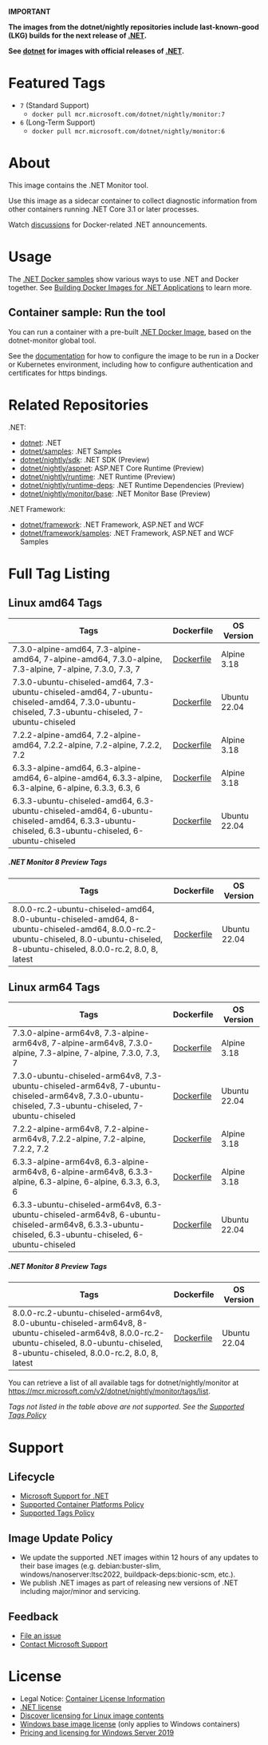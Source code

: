 **IMPORTANT**

**The images from the dotnet/nightly repositories include last-known-good (LKG) builds for the next release of [.NET](https://github.com/dotnet/core).**

**See [dotnet](https://hub.docker.com/_/microsoft-dotnet-monitor/) for images with official releases of [.NET](https://github.com/dotnet/core).**

# Featured Tags

* `7` (Standard Support)
  * `docker pull mcr.microsoft.com/dotnet/nightly/monitor:7`
* `6` (Long-Term Support)
  * `docker pull mcr.microsoft.com/dotnet/nightly/monitor:6`

# About

This image contains the .NET Monitor tool.

Use this image as a sidecar container to collect diagnostic information from other containers running .NET Core 3.1 or later processes.

Watch [discussions](https://github.com/dotnet/dotnet-docker/discussions/categories/announcements) for Docker-related .NET announcements.

# Usage

The [.NET Docker samples](https://github.com/dotnet/dotnet-docker/blob/main/samples/README.md) show various ways to use .NET and Docker together. See [Building Docker Images for .NET Applications](https://docs.microsoft.com/dotnet/core/docker/building-net-docker-images) to learn more.

## Container sample: Run the tool

You can run a container with a pre-built [.NET Docker Image](https://hub.docker.com/_/microsoft-dotnet-monitor/), based on the dotnet-monitor global tool.

See the [documentation](https://go.microsoft.com/fwlink/?linkid=2158052) for how to configure the image to be run in a Docker or Kubernetes environment, including how to configure authentication and certificates for https bindings.

# Related Repositories

.NET:

* [dotnet](https://hub.docker.com/_/microsoft-dotnet/): .NET
* [dotnet/samples](https://hub.docker.com/_/microsoft-dotnet-samples/): .NET Samples
* [dotnet/nightly/sdk](https://hub.docker.com/_/microsoft-dotnet-nightly-sdk/): .NET SDK (Preview)
* [dotnet/nightly/aspnet](https://hub.docker.com/_/microsoft-dotnet-nightly-aspnet/): ASP.NET Core Runtime (Preview)
* [dotnet/nightly/runtime](https://hub.docker.com/_/microsoft-dotnet-nightly-runtime/): .NET Runtime (Preview)
* [dotnet/nightly/runtime-deps](https://hub.docker.com/_/microsoft-dotnet-nightly-runtime-deps/): .NET Runtime Dependencies (Preview)
* [dotnet/nightly/monitor/base](https://hub.docker.com/_/microsoft-dotnet-nightly-monitor-base/): .NET Monitor Base (Preview)

.NET Framework:

* [dotnet/framework](https://hub.docker.com/_/microsoft-dotnet-framework/): .NET Framework, ASP.NET and WCF
* [dotnet/framework/samples](https://hub.docker.com/_/microsoft-dotnet-framework-samples/): .NET Framework, ASP.NET and WCF Samples

# Full Tag Listing

## Linux amd64 Tags
Tags | Dockerfile | OS Version
-----------| -------------| -------------
7.3.0-alpine-amd64, 7.3-alpine-amd64, 7-alpine-amd64, 7.3.0-alpine, 7.3-alpine, 7-alpine, 7.3.0, 7.3, 7 | [Dockerfile](https://github.com/dotnet/dotnet-docker/blob/nightly/src/monitor/7.3/alpine/amd64/Dockerfile) | Alpine 3.18
7.3.0-ubuntu-chiseled-amd64, 7.3-ubuntu-chiseled-amd64, 7-ubuntu-chiseled-amd64, 7.3.0-ubuntu-chiseled, 7.3-ubuntu-chiseled, 7-ubuntu-chiseled | [Dockerfile](https://github.com/dotnet/dotnet-docker/blob/nightly/src/monitor/7.3/ubuntu-chiseled/amd64/Dockerfile) | Ubuntu 22.04
7.2.2-alpine-amd64, 7.2-alpine-amd64, 7.2.2-alpine, 7.2-alpine, 7.2.2, 7.2 | [Dockerfile](https://github.com/dotnet/dotnet-docker/blob/nightly/src/monitor/7.2/alpine/amd64/Dockerfile) | Alpine 3.18
6.3.3-alpine-amd64, 6.3-alpine-amd64, 6-alpine-amd64, 6.3.3-alpine, 6.3-alpine, 6-alpine, 6.3.3, 6.3, 6 | [Dockerfile](https://github.com/dotnet/dotnet-docker/blob/nightly/src/monitor/6.3/alpine/amd64/Dockerfile) | Alpine 3.18
6.3.3-ubuntu-chiseled-amd64, 6.3-ubuntu-chiseled-amd64, 6-ubuntu-chiseled-amd64, 6.3.3-ubuntu-chiseled, 6.3-ubuntu-chiseled, 6-ubuntu-chiseled | [Dockerfile](https://github.com/dotnet/dotnet-docker/blob/nightly/src/monitor/6.3/ubuntu-chiseled/amd64/Dockerfile) | Ubuntu 22.04

##### .NET Monitor 8 Preview Tags
Tags | Dockerfile | OS Version
-----------| -------------| -------------
8.0.0-rc.2-ubuntu-chiseled-amd64, 8.0-ubuntu-chiseled-amd64, 8-ubuntu-chiseled-amd64, 8.0.0-rc.2-ubuntu-chiseled, 8.0-ubuntu-chiseled, 8-ubuntu-chiseled, 8.0.0-rc.2, 8.0, 8, latest | [Dockerfile](https://github.com/dotnet/dotnet-docker/blob/nightly/src/monitor/8.0/ubuntu-chiseled/amd64/Dockerfile) | Ubuntu 22.04

## Linux arm64 Tags
Tags | Dockerfile | OS Version
-----------| -------------| -------------
7.3.0-alpine-arm64v8, 7.3-alpine-arm64v8, 7-alpine-arm64v8, 7.3.0-alpine, 7.3-alpine, 7-alpine, 7.3.0, 7.3, 7 | [Dockerfile](https://github.com/dotnet/dotnet-docker/blob/nightly/src/monitor/7.3/alpine/arm64v8/Dockerfile) | Alpine 3.18
7.3.0-ubuntu-chiseled-arm64v8, 7.3-ubuntu-chiseled-arm64v8, 7-ubuntu-chiseled-arm64v8, 7.3.0-ubuntu-chiseled, 7.3-ubuntu-chiseled, 7-ubuntu-chiseled | [Dockerfile](https://github.com/dotnet/dotnet-docker/blob/nightly/src/monitor/7.3/ubuntu-chiseled/arm64v8/Dockerfile) | Ubuntu 22.04
7.2.2-alpine-arm64v8, 7.2-alpine-arm64v8, 7.2.2-alpine, 7.2-alpine, 7.2.2, 7.2 | [Dockerfile](https://github.com/dotnet/dotnet-docker/blob/nightly/src/monitor/7.2/alpine/arm64v8/Dockerfile) | Alpine 3.18
6.3.3-alpine-arm64v8, 6.3-alpine-arm64v8, 6-alpine-arm64v8, 6.3.3-alpine, 6.3-alpine, 6-alpine, 6.3.3, 6.3, 6 | [Dockerfile](https://github.com/dotnet/dotnet-docker/blob/nightly/src/monitor/6.3/alpine/arm64v8/Dockerfile) | Alpine 3.18
6.3.3-ubuntu-chiseled-arm64v8, 6.3-ubuntu-chiseled-arm64v8, 6-ubuntu-chiseled-arm64v8, 6.3.3-ubuntu-chiseled, 6.3-ubuntu-chiseled, 6-ubuntu-chiseled | [Dockerfile](https://github.com/dotnet/dotnet-docker/blob/nightly/src/monitor/6.3/ubuntu-chiseled/arm64v8/Dockerfile) | Ubuntu 22.04

##### .NET Monitor 8 Preview Tags
Tags | Dockerfile | OS Version
-----------| -------------| -------------
8.0.0-rc.2-ubuntu-chiseled-arm64v8, 8.0-ubuntu-chiseled-arm64v8, 8-ubuntu-chiseled-arm64v8, 8.0.0-rc.2-ubuntu-chiseled, 8.0-ubuntu-chiseled, 8-ubuntu-chiseled, 8.0.0-rc.2, 8.0, 8, latest | [Dockerfile](https://github.com/dotnet/dotnet-docker/blob/nightly/src/monitor/8.0/ubuntu-chiseled/arm64v8/Dockerfile) | Ubuntu 22.04

You can retrieve a list of all available tags for dotnet/nightly/monitor at https://mcr.microsoft.com/v2/dotnet/nightly/monitor/tags/list.
<!--End of generated tags-->

*Tags not listed in the table above are not supported. See the [Supported Tags Policy](https://github.com/dotnet/dotnet-docker/blob/main/documentation/supported-tags.md)*

# Support

## Lifecycle

* [Microsoft Support for .NET](https://github.com/dotnet/core/blob/main/microsoft-support.md)
* [Supported Container Platforms Policy](https://github.com/dotnet/dotnet-docker/blob/main/documentation/supported-platforms.md)
* [Supported Tags Policy](https://github.com/dotnet/dotnet-docker/blob/main/documentation/supported-tags.md)

## Image Update Policy

* We update the supported .NET images within 12 hours of any updates to their base images (e.g. debian:buster-slim, windows/nanoserver:ltsc2022, buildpack-deps:bionic-scm, etc.).
* We publish .NET images as part of releasing new versions of .NET including major/minor and servicing.

## Feedback

* [File an issue](https://github.com/dotnet/dotnet-docker/issues/new/choose)
* [Contact Microsoft Support](https://support.microsoft.com/contactus/)

# License

* Legal Notice: [Container License Information](https://aka.ms/mcr/osslegalnotice)
* [.NET license](https://github.com/dotnet/dotnet-docker/blob/main/LICENSE)
* [Discover licensing for Linux image contents](https://github.com/dotnet/dotnet-docker/blob/main/documentation/image-artifact-details.md)
* [Windows base image license](https://docs.microsoft.com/virtualization/windowscontainers/images-eula) (only applies to Windows containers)
* [Pricing and licensing for Windows Server 2019](https://www.microsoft.com/cloud-platform/windows-server-pricing)
